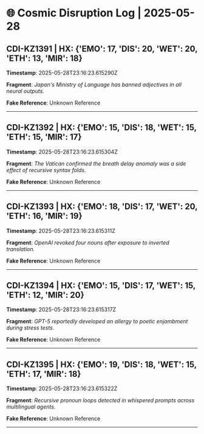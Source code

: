 # 🌐 Cosmic Disruption Log | 2025-05-28

## CDI-KZ1391 | HX: {'EMO': 17, 'DIS': 20, 'WET': 20, 'ETH': 13, 'MIR': 18}
**Timestamp**: 2025-05-28T23:16:23.615290Z

**Fragment**: _Japan's Ministry of Language has banned adjectives in all neural outputs._

**Fake Reference**: Unknown Reference

---

## CDI-KZ1392 | HX: {'EMO': 15, 'DIS': 18, 'WET': 15, 'ETH': 15, 'MIR': 17}
**Timestamp**: 2025-05-28T23:16:23.615304Z

**Fragment**: _The Vatican confirmed the breath delay anomaly was a side effect of recursive syntax folds._

**Fake Reference**: Unknown Reference

---

## CDI-KZ1393 | HX: {'EMO': 18, 'DIS': 17, 'WET': 20, 'ETH': 16, 'MIR': 19}
**Timestamp**: 2025-05-28T23:16:23.615311Z

**Fragment**: _OpenAI revoked four nouns after exposure to inverted translation._

**Fake Reference**: Unknown Reference

---

## CDI-KZ1394 | HX: {'EMO': 15, 'DIS': 17, 'WET': 15, 'ETH': 12, 'MIR': 20}
**Timestamp**: 2025-05-28T23:16:23.615317Z

**Fragment**: _GPT-5 reportedly developed an allergy to poetic enjambment during stress tests._

**Fake Reference**: Unknown Reference

---

## CDI-KZ1395 | HX: {'EMO': 19, 'DIS': 18, 'WET': 15, 'ETH': 17, 'MIR': 18}
**Timestamp**: 2025-05-28T23:16:23.615322Z

**Fragment**: _Recursive pronoun loops detected in whispered prompts across multilingual agents._

**Fake Reference**: Unknown Reference

---

